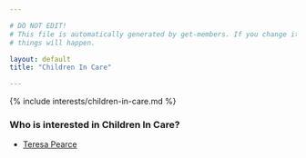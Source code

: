 ```yaml
---

# DO NOT EDIT!
# This file is automatically generated by get-members. If you change it, bad
# things will happen.

layout: default
title: "Children In Care"

---
```


{% include interests/children-in-care.md %}

### Who is interested in Children In Care?


* [Teresa Pearce](/members/teresa-pearce.html)
